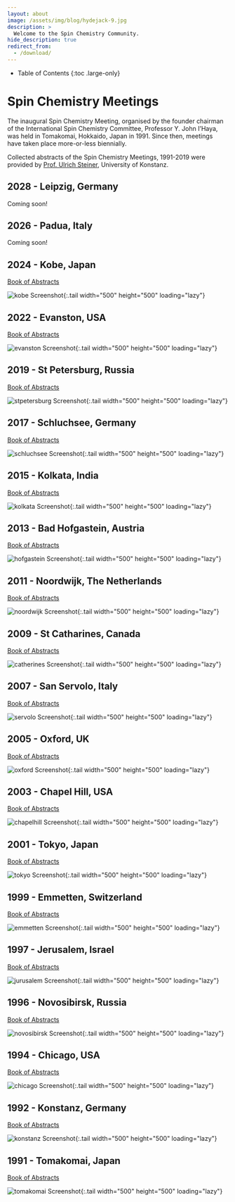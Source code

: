 ```yaml
---
layout: about
image: /assets/img/blog/hydejack-9.jpg
description: >
  Welcome to the Spin Chemistry Community.
hide_description: true
redirect_from:
  - /download/
---
```


<!-- Google tag (gtag.js) -->
<script async src="https://www.googletagmanager.com/gtag/js?id=G-STRM3GYD69"></script>
<script>
  window.dataLayer = window.dataLayer || [];
  function gtag(){dataLayer.push(arguments);}
  gtag('js', new Date());

  gtag('config', 'G-STRM3GYD69');
</script>

- Table of Contents
{:toc .large-only}

# Spin Chemistry Meetings

The inaugural Spin Chemistry Meeting, organised by the founder chairman of the 
International Spin Chemistry Committee, Professor Y. John I’Haya, was held in 
Tomakomai, Hokkaido, Japan in 1991. Since then, meetings have taken place more-or-less biennially.

Collected abstracts of the Spin Chemistry Meetings, 1991-2019 were provided by 
[Prof. Ulrich Steiner](mailto:ulrich.steiner@uni-konstanz.de), University of Konstanz.

## 2028 - Leipzig, Germany

Coming soon!

## 2026 - Padua, Italy

Coming soon!

## 2024 - Kobe, Japan

[Book of Abstracts](meetings/SCM_2024_abstracts.pdf)

![kobe Screenshot](assets/img/meetings/SCM_2024.png){:.tail width="500" height="500" loading="lazy"}

## 2022 - Evanston, USA

[Book of Abstracts](meetings/SCM_2022_abstracts.pdf)

![evanston Screenshot](assets/img/meetings/SCM_2022.jpg){:.tail width="500" height="500" loading="lazy"}

## 2019 - St Petersburg, Russia

[Book of Abstracts](meetings/SCM_2019_abstracts.pdf)

![stpetersburg Screenshot](assets/img/meetings/SCM_2019.jpg){:.tail width="500" height="500" loading="lazy"}

## 2017 - Schluchsee, Germany

[Book of Abstracts](meetings/SCM_2017_abstracts.pdf)

![schluchsee Screenshot](assets/img/meetings/SCM_2017.jpg){:.tail width="500" height="500" loading="lazy"}

## 2015 - Kolkata, India

[Book of Abstracts](meetings/SCM_2015_abstracts.pdf)

![kolkata Screenshot](assets/img/meetings/SCM_2015.jpg){:.tail width="500" height="500" loading="lazy"}

## 2013 - Bad Hofgastein, Austria

[Book of Abstracts](meetings/SCM_2013_abstracts.pdf)

![hofgastein Screenshot](assets/img/meetings/SCM_2013.jpg){:.tail width="500" height="500" loading="lazy"}

## 2011 - Noordwijk, The Netherlands

[Book of Abstracts](meetings/SCM_2011_abstracts.pdf)

![noordwijk Screenshot](assets/img/meetings/SCM_2011.jpg){:.tail width="500" height="500" loading="lazy"}

## 2009 - St Catharines, Canada

[Book of Abstracts](meetings/SCM_2009_abstracts.pdf)

![catherines Screenshot](assets/img/meetings/SCM_2009.jpg){:.tail width="500" height="500" loading="lazy"}

## 2007 - San Servolo, Italy

[Book of Abstracts](meetings/SCM_2007_abstracts.pdf)

![servolo Screenshot](assets/img/meetings/SCM_2007.jpg){:.tail width="500" height="500" loading="lazy"}

## 2005 - Oxford, UK

[Book of Abstracts](meetings/SCM_2005_abstracts.pdf)

![oxford Screenshot](assets/img/meetings/SCM_2005.jpg){:.tail width="500" height="500" loading="lazy"}

## 2003 - Chapel Hill, USA

[Book of Abstracts](meetings/SCM_2003_abstracts.pdf)

![chapelhill Screenshot](assets/img/meetings/SCM_2003.jpg){:.tail width="500" height="500" loading="lazy"}

## 2001 - Tokyo, Japan

[Book of Abstracts](meetings/SCM_2001_abstracts.pdf)

![tokyo Screenshot](assets/img/meetings/SCM_2001.jpg){:.tail width="500" height="500" loading="lazy"}

## 1999 - Emmetten, Switzerland

[Book of Abstracts](meetings/SCM_1999_abstracts.pdf)

![emmetten Screenshot](assets/img/meetings/SCM_1999.jpg){:.tail width="500" height="500" loading="lazy"}

## 1997 - Jerusalem, Israel

[Book of Abstracts](meetings/SCM_1997_abstracts.pdf)

![jurusalem Screenshot](assets/img/meetings/SCM_1997.jpg){:.tail width="500" height="500" loading="lazy"}

## 1996 - Novosibirsk, Russia

[Book of Abstracts](meetings/SCM_1996_abstracts.pdf)

![novosibirsk Screenshot](assets/img/meetings/SCM_1996.jpg){:.tail width="500" height="500" loading="lazy"}

## 1994 - Chicago, USA

[Book of Abstracts](meetings/SCM_1994_abstracts.pdf)

![chicago Screenshot](assets/img/meetings/SCM_1994.jfif){:.tail width="500" height="500" loading="lazy"}

## 1992 - Konstanz, Germany

[Book of Abstracts](meetings/SCM_1992_abstracts.pdf)

![konstanz Screenshot](assets/img/meetings/SCM_1992.jpg){:.tail width="500" height="500" loading="lazy"}

## 1991 - Tomakomai, Japan

[Book of Abstracts](meetings/SCM_1991_abstracts.pdf)

![tomakomai Screenshot](assets/img/meetings/SCM_1991.jpg){:.tail width="500" height="500" loading="lazy"}
